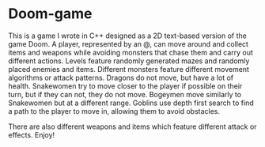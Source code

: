 # Doom-game

This is a game I wrote in C++ designed as a 2D text-based version of the game Doom. A player, represented by an @, can move around and collect items and weapons
while avoiding monsters that chase them and carry out different actions. Levels feature randomly generated mazes and randomly placed enemies and items.
Different monsters feature different movement algorithms or attack patterns. 
Dragons do not move, but have a lot of health.
Snakewomen try to move closer to the player if possible on their turn, but if they can not, they do not move.
Bogeymen move similarly to Snakewomen but at a different range.
Goblins use depth first search to find a path to the player to move in, allowing them to avoid obstacles.

There are also different weapons and items which feature different attack or effects.
Enjoy!
